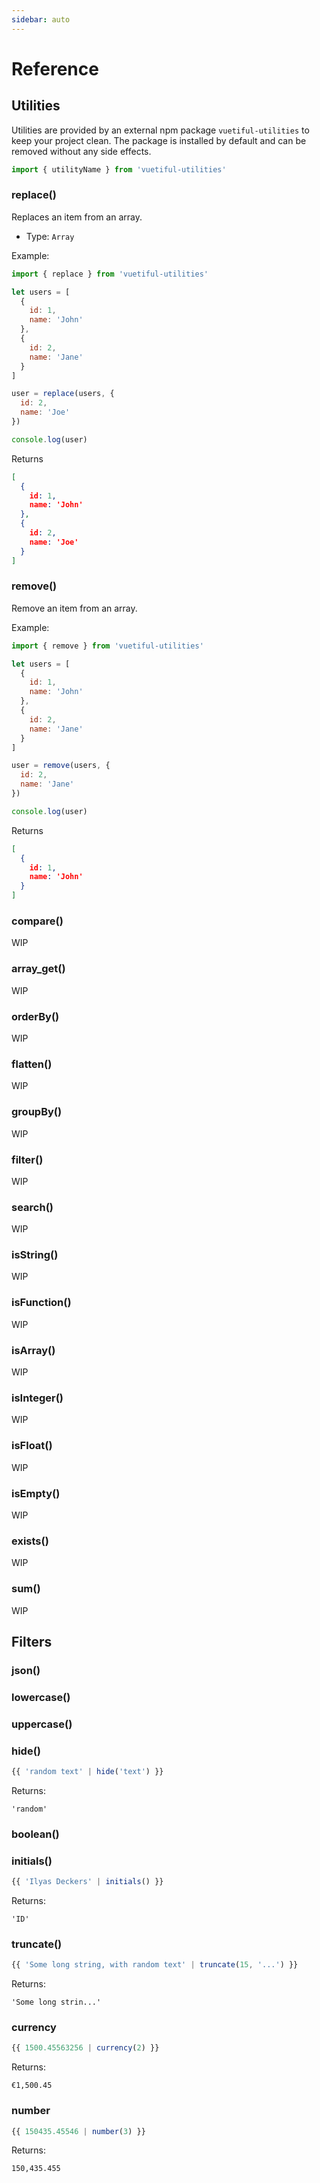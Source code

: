 ```yaml
---
sidebar: auto
---
```

# Reference

## Utilities
Utilities are provided by an external npm package `vuetiful-utilities` to keep your project clean. The package is installed by default and can be removed without any side effects. 
```js
import { utilityName } from 'vuetiful-utilities'
```

### replace()
Replaces an item from an array.

* Type: `Array`

Example:
```js
import { replace } from 'vuetiful-utilities'

let users = [
  {
    id: 1,
    name: 'John'
  },
  {
    id: 2,
    name: 'Jane'
  }
]

user = replace(users, {
  id: 2,
  name: 'Joe'
})

console.log(user)
```
Returns
```json
[
  {
    id: 1,
    name: 'John'
  },
  {
    id: 2,
    name: 'Joe'
  }
]
```

### remove()
Remove an item from an array.

Example:
```js
import { remove } from 'vuetiful-utilities'

let users = [
  {
    id: 1,
    name: 'John'
  },
  {
    id: 2,
    name: 'Jane'
  }
]

user = remove(users, {
  id: 2,
  name: 'Jane'
})

console.log(user)
```
Returns
```json
[
  {
    id: 1,
    name: 'John'
  }
]
```
### compare()
WIP

### array_get()
WIP
### orderBy()
WIP
### flatten()
WIP
### groupBy()
WIP
### filter()
WIP
### search()
WIP
### isString()
WIP
### isFunction()
WIP
### isArray()
WIP
### isInteger()
WIP
### isFloat()
WIP
### isEmpty()
WIP
### exists()
WIP
### sum()
WIP

## Filters

### json()

### lowercase()

### uppercase()

### hide()
```js
{{ 'random text' | hide('text') }}
```

Returns:
```
'random'
```

### boolean()

### initials()
```js
{{ 'Ilyas Deckers' | initials() }}
```

Returns:
```
'ID'
```

### truncate()
```js
{{ 'Some long string, with random text' | truncate(15, '...') }}
```

Returns:
```
'Some long strin...'
```

### currency
```js
{{ 1500.45563256 | currency(2) }}
```

Returns:
```
€1,500.45
```

### number
```js
{{ 150435.45546 | number(3) }}
```

Returns:
```
150,435.455
```


